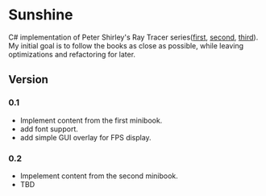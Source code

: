 # Sunshine

C# implementation of Peter Shirley's Ray Tracer series([first](https://www.amazon.com/Ray-Tracing-Weekend-Minibooks-Book-ebook/dp/B01B5AODD8), [second](https://www.amazon.com/gp/product/B01CO7PQ8C), [third](https://www.amazon.com/gp/product/B01DN58P8C)).
My initial goal is to follow the books as close as possible, while leaving optimizations and refactoring for later.

## Version

### 0.1

* Implement content from the first minibook.
* add font support.
* add simple GUI overlay for FPS display.

### 0.2

* Impelement content from the second minibook.
* TBD
